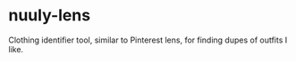 # nuuly-lens
Clothing identifier tool, similar to Pinterest lens, for finding dupes of outfits I like.
